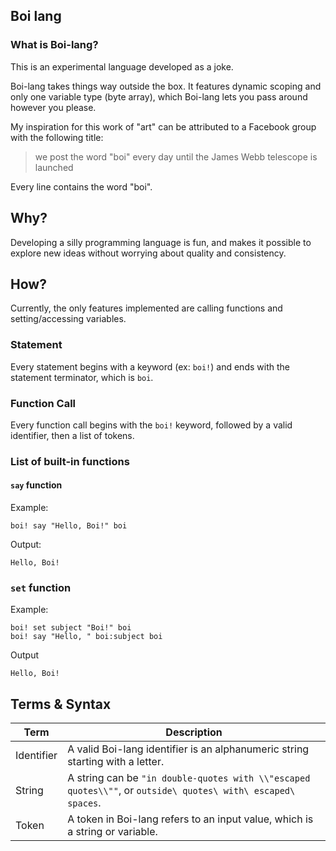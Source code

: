 Boi lang
--------

### What is Boi-lang?
This is an experimental language developed as a joke.

Boi-lang takes things way outside the box. It features dynamic scoping
and only one variable type (byte array), which Boi-lang lets you pass
around however you please.

My inspiration for this work of "art" can be attributed to a Facebook group with
the following title:
> we post the word "boi" every day until the James Webb telescope is launched

Every line contains the word "boi".

## Why?
Developing a silly programming language is fun, and makes it possible to
explore new ideas without worrying about quality and consistency.

## How?
Currently, the only features implemented are calling functions and
setting/accessing variables.

### Statement
Every statement begins with a keyword (ex: `boi!`) and ends with the
statement terminator, which is `boi`.

### Function Call
Every function call begins with the `boi!` keyword, followed by a valid
identifier, then a list of tokens.

### List of built-in functions
#### `say` function
Example:
```
boi! say "Hello, Boi!" boi
```
Output:
```
Hello, Boi!
```
### `set` function
Example:
```
boi! set subject "Boi!" boi
boi! say "Hello, " boi:subject boi
```
Output
```
Hello, Boi!
```

## Terms & Syntax
| Term | Description |
| ---- | ----------- |
| Identifier | A valid Boi-lang identifier is an alphanumeric string starting with a letter. |
| String | A string can be `"in double-quotes with \\"escaped quotes\\""`, or `outside\ quotes\ with\ escaped\ spaces`. |
| Token | A token in Boi-lang refers to an input value, which is a string or variable. |
